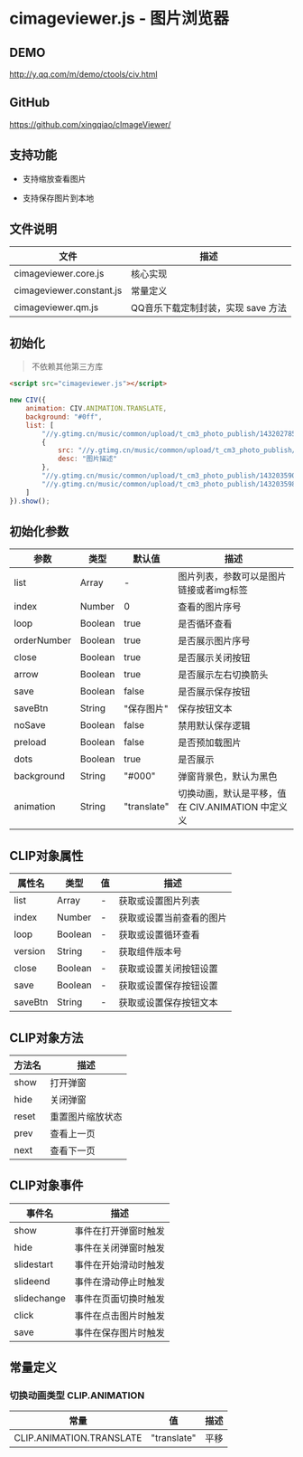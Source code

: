 # cimageviewer.js - 图片浏览器

## DEMO

<http://y.qq.com/m/demo/ctools/civ.html>

## GitHub

<https://github.com/xingqiao/cImageViewer/>

## 支持功能

- 支持缩放查看图片

- 支持保存图片到本地

## 文件说明

| 文件 | 描述 |
|-|-|
| cimageviewer.core.js | 核心实现 |
| cimageviewer.constant.js | 常量定义 |
| cimageviewer.qm.js | QQ音乐下载定制封装，实现 save 方法 |

## 初始化

> 不依赖其他第三方库

```html
<script src="cimageviewer.js"></script>
```

```javascript
new CIV({
    animation: CIV.ANIMATION.TRANSLATE,
    background: "#0ff",
    list: [
        "//y.gtimg.cn/music/common/upload/t_cm3_photo_publish/1432027858747126350.jpg",
        {
            src: "//y.gtimg.cn/music/common/upload/t_cm3_photo_publish/1432027474009126350.jpg",
            desc: "图片描述"
        },
        "//y.gtimg.cn/music/common/upload/t_cm3_photo_publish/1432035906703126350.jpg",
        "//y.gtimg.cn/music/common/upload/t_cm3_photo_publish/1432035984898126350.jpg"
    ]
}).show();
```

## 初始化参数

| 参数 | 类型 | 默认值 | 描述 |
|-|-|-|-|
| list | Array | \- | 图片列表，参数可以是图片链接或者img标签 |
| index | Number | 0 | 查看的图片序号 |
| loop | Boolean | true | 是否循环查看 |
| orderNumber | Boolean | true | 是否展示图片序号 |
| close | Boolean | true | 是否展示关闭按钮 |
| arrow | Boolean | true | 是否展示左右切换箭头 |
| save | Boolean | false | 是否展示保存按钮 |
| saveBtn | String | "保存图片" | 保存按钮文本 |
| noSave | Boolean | false | 禁用默认保存逻辑 |
| preload | Boolean | false | 是否预加载图片 |
| dots | Boolean | true | 是否展示 |
| background | String | "#000" | 弹窗背景色，默认为黑色 |
| animation | String | "translate" | 切换动画，默认是平移，值在 CIV.ANIMATION 中定义义 |

## CLIP对象属性

| 属性名 | 类型 | 值 | 描述 |
|-|-|-|-|
| list | Array | \- | 获取或设置图片列表 |
| index | Number | \- | 获取或设置当前查看的图片 |
| loop | Boolean | \- | 获取或设置循环查看 |
| version | String | \- | 获取组件版本号 |
| close | Boolean | \- | 获取或设置关闭按钮设置 |
| save | Boolean | \- | 获取或设置保存按钮设置 |
| saveBtn | String | \- | 获取或设置保存按钮文本 |

## CLIP对象方法

| 方法名 | 描述 |
|-|-|
| show | 打开弹窗 |
| hide | 关闭弹窗 |
| reset | 重置图片缩放状态 |
| prev | 查看上一页 |
| next | 查看下一页 |

## CLIP对象事件

| 事件名 | 描述 |
|-|-|
| show | 事件在打开弹窗时触发 |
| hide | 事件在关闭弹窗时触发 |
| slidestart | 事件在开始滑动时触发 |
| slideend | 事件在滑动停止时触发 |
| slidechange | 事件在页面切换时触发 |
| click | 事件在点击图片时触发 |
| save | 事件在保存图片时触发 |

## 常量定义

### 切换动画类型 CLIP.ANIMATION

| 常量 | 值 | 描述 |
|-|-|-|
| CLIP.ANIMATION.TRANSLATE | "translate" | 平移 |
